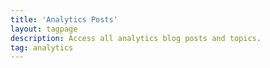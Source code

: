 ```yaml
---
title: 'Analytics Posts'
layout: tagpage
description: Access all analytics blog posts and topics.
tag: analytics
---
```

